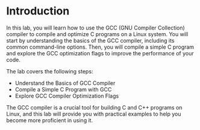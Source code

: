 # Introduction

In this lab, you will learn how to use the GCC (GNU Compiler Collection) compiler to compile and optimize C programs on a Linux system. You will start by understanding the basics of the GCC compiler, including its common command-line options. Then, you will compile a simple C program and explore the GCC optimization flags to improve the performance of your code.

The lab covers the following steps:

- Understand the Basics of GCC Compiler
- Compile a Simple C Program with GCC
- Explore GCC Compiler Optimization Flags

The GCC compiler is a crucial tool for building C and C++ programs on Linux, and this lab will provide you with practical examples to help you become more proficient in using it.
